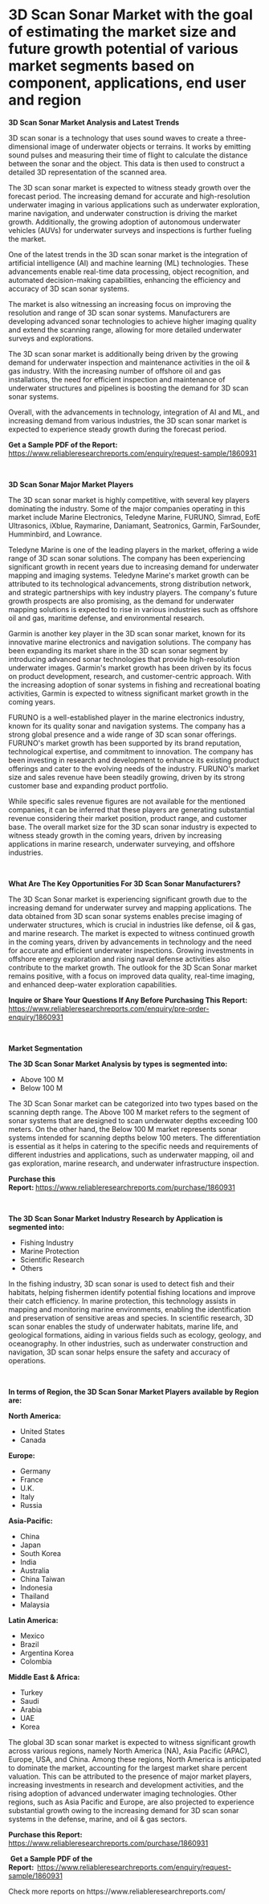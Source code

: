 <p><h1>3D Scan Sonar Market with the goal of estimating the market size and future growth potential of various market segments based on component, applications, end user and region</h1></p><p><strong>3D Scan Sonar Market Analysis and Latest Trends</strong></p>
<p><p>3D scan sonar is a technology that uses sound waves to create a three-dimensional image of underwater objects or terrains. It works by emitting sound pulses and measuring their time of flight to calculate the distance between the sonar and the object. This data is then used to construct a detailed 3D representation of the scanned area.</p><p>The 3D scan sonar market is expected to witness steady growth over the forecast period. The increasing demand for accurate and high-resolution underwater imaging in various applications such as underwater exploration, marine navigation, and underwater construction is driving the market growth. Additionally, the growing adoption of autonomous underwater vehicles (AUVs) for underwater surveys and inspections is further fueling the market.</p><p>One of the latest trends in the 3D scan sonar market is the integration of artificial intelligence (AI) and machine learning (ML) technologies. These advancements enable real-time data processing, object recognition, and automated decision-making capabilities, enhancing the efficiency and accuracy of 3D scan sonar systems.</p><p>The market is also witnessing an increasing focus on improving the resolution and range of 3D scan sonar systems. Manufacturers are developing advanced sonar technologies to achieve higher imaging quality and extend the scanning range, allowing for more detailed underwater surveys and explorations.</p><p>The 3D scan sonar market is additionally being driven by the growing demand for underwater inspection and maintenance activities in the oil & gas industry. With the increasing number of offshore oil and gas installations, the need for efficient inspection and maintenance of underwater structures and pipelines is boosting the demand for 3D scan sonar systems.</p><p>Overall, with the advancements in technology, integration of AI and ML, and increasing demand from various industries, the 3D scan sonar market is expected to experience steady growth during the forecast period.</p></p>
<p><strong>Get a Sample PDF of the Report:&nbsp;</strong> <a href="https://www.reliableresearchreports.com/enquiry/request-sample/1860931">https://www.reliableresearchreports.com/enquiry/request-sample/1860931</a></p>
<p>&nbsp;</p>
<p><strong>3D Scan Sonar Major Market Players</strong></p>
<p><p>The 3D scan sonar market is highly competitive, with several key players dominating the industry. Some of the major companies operating in this market include Marine Electronics, Teledyne Marine, FURUNO, Simrad, EofE Ultrasonics, iXblue, Raymarine, Daniamant, Seatronics, Garmin, FarSounder, Humminbird, and Lowrance. </p><p>Teledyne Marine is one of the leading players in the market, offering a wide range of 3D scan sonar solutions. The company has been experiencing significant growth in recent years due to increasing demand for underwater mapping and imaging systems. Teledyne Marine's market growth can be attributed to its technological advancements, strong distribution network, and strategic partnerships with key industry players. The company's future growth prospects are also promising, as the demand for underwater mapping solutions is expected to rise in various industries such as offshore oil and gas, maritime defense, and environmental research.</p><p>Garmin is another key player in the 3D scan sonar market, known for its innovative marine electronics and navigation solutions. The company has been expanding its market share in the 3D scan sonar segment by introducing advanced sonar technologies that provide high-resolution underwater images. Garmin's market growth has been driven by its focus on product development, research, and customer-centric approach. With the increasing adoption of sonar systems in fishing and recreational boating activities, Garmin is expected to witness significant market growth in the coming years.</p><p>FURUNO is a well-established player in the marine electronics industry, known for its quality sonar and navigation systems. The company has a strong global presence and a wide range of 3D scan sonar offerings. FURUNO's market growth has been supported by its brand reputation, technological expertise, and commitment to innovation. The company has been investing in research and development to enhance its existing product offerings and cater to the evolving needs of the industry. FURUNO's market size and sales revenue have been steadily growing, driven by its strong customer base and expanding product portfolio.</p><p>While specific sales revenue figures are not available for the mentioned companies, it can be inferred that these players are generating substantial revenue considering their market position, product range, and customer base. The overall market size for the 3D scan sonar industry is expected to witness steady growth in the coming years, driven by increasing applications in marine research, underwater surveying, and offshore industries.</p></p>
<p>&nbsp;</p>
<p><strong>What Are The Key Opportunities For 3D Scan Sonar Manufacturers?</strong></p>
<p><p>The 3D Scan Sonar market is experiencing significant growth due to the increasing demand for underwater survey and mapping applications. The data obtained from 3D scan sonar systems enables precise imaging of underwater structures, which is crucial in industries like defense, oil & gas, and marine research. The market is expected to witness continued growth in the coming years, driven by advancements in technology and the need for accurate and efficient underwater inspections. Growing investments in offshore energy exploration and rising naval defense activities also contribute to the market growth. The outlook for the 3D Scan Sonar market remains positive, with a focus on improved data quality, real-time imaging, and enhanced deep-water exploration capabilities.</p></p>
<p><strong>Inquire or Share Your Questions If Any Before Purchasing This Report:</strong> <a href="https://www.reliableresearchreports.com/enquiry/pre-order-enquiry/1860931">https://www.reliableresearchreports.com/enquiry/pre-order-enquiry/1860931</a></p>
<p>&nbsp;</p>
<p><strong>Market Segmentation</strong></p>
<p><strong>The 3D Scan Sonar Market Analysis by types is segmented into:</strong></p>
<p><ul><li>Above 100 M</li><li>Below 100 M</li></ul></p>
<p><p>The 3D Scan Sonar market can be categorized into two types based on the scanning depth range. The Above 100 M market refers to the segment of sonar systems that are designed to scan underwater depths exceeding 100 meters. On the other hand, the Below 100 M market represents sonar systems intended for scanning depths below 100 meters. The differentiation is essential as it helps in catering to the specific needs and requirements of different industries and applications, such as underwater mapping, oil and gas exploration, marine research, and underwater infrastructure inspection.</p></p>
<p><strong>Purchase this Report:&nbsp;</strong><a href="https://www.reliableresearchreports.com/purchase/1860931">https://www.reliableresearchreports.com/purchase/1860931</a></p>
<p>&nbsp;</p>
<p><strong>The 3D Scan Sonar Market Industry Research by Application is segmented into:</strong></p>
<p><ul><li>Fishing Industry</li><li>Marine Protection</li><li>Scientific Research</li><li>Others</li></ul></p>
<p><p>In the fishing industry, 3D scan sonar is used to detect fish and their habitats, helping fishermen identify potential fishing locations and improve their catch efficiency. In marine protection, this technology assists in mapping and monitoring marine environments, enabling the identification and preservation of sensitive areas and species. In scientific research, 3D scan sonar enables the study of underwater habitats, marine life, and geological formations, aiding in various fields such as ecology, geology, and oceanography. In other industries, such as underwater construction and navigation, 3D scan sonar helps ensure the safety and accuracy of operations.</p></p>
<p>&nbsp;</p>
<p><strong>In terms of Region, the 3D Scan Sonar Market Players available by Region are:</strong></p>
<p>
    <p> <strong> North America: </strong>
        <ul>
            <li>United States</li>
            <li>Canada</li>
        </ul>
        </p> 
    <p> <strong> Europe: </strong>
        <ul>
            <li>Germany</li>
            <li>France</li>
            <li>U.K.</li>
            <li>Italy</li>
            <li>Russia</li>
        </ul>
        </p> 
    <p> <strong> Asia-Pacific: </strong>
        <ul>
            <li>China</li>
            <li>Japan</li>
            <li>South Korea</li>
            <li>India</li>
            <li>Australia</li>
            <li>China Taiwan</li>
            <li>Indonesia</li>
            <li>Thailand</li>
            <li>Malaysia</li>
        </ul>
        </p> 
    <p> <strong> Latin America: </strong>
        <ul>
            <li>Mexico</li>
            <li>Brazil</li>
            <li>Argentina Korea</li>
            <li>Colombia</li>
        </ul>
        </p> 
    <p> <strong> Middle East & Africa: </strong>
        <ul>
            <li>Turkey</li>
            <li>Saudi</li>
            <li>Arabia</li>
            <li>UAE</li>
            <li>Korea</li>
        </ul>
    </p>
    </p>
<p><p>The global 3D scan sonar market is expected to witness significant growth across various regions, namely North America (NA), Asia Pacific (APAC), Europe, USA, and China. Among these regions, North America is anticipated to dominate the market, accounting for the largest market share percent valuation. This can be attributed to the presence of major market players, increasing investments in research and development activities, and the rising adoption of advanced underwater imaging technologies. Other regions, such as Asia Pacific and Europe, are also projected to experience substantial growth owing to the increasing demand for 3D scan sonar systems in the defense, marine, and oil & gas sectors.</p></p>
<p><strong>Purchase this Report: </strong><a href="https://www.reliableresearchreports.com/purchase/1860931">https://www.reliableresearchreports.com/purchase/1860931</a></p>
<p>&nbsp;<strong>Get a Sample PDF of the Report:&nbsp;&nbsp;</strong><a href="https://www.reliableresearchreports.com/enquiry/request-sample/1860931">https://www.reliableresearchreports.com/enquiry/request-sample/1860931</a></p>
<p><strong></strong></p>
<p>Check more reports on https://www.reliableresearchreports.com/</p>